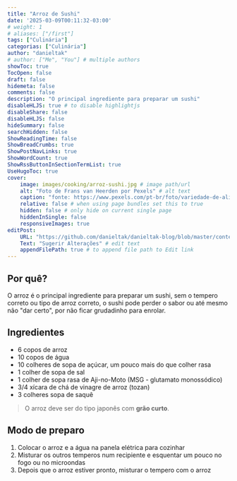 ```yaml
---
title: "Arroz de Sushi"
date: '2025-03-09T00:11:32-03:00'
# weight: 1
# aliases: ["/first"]
tags: ["Culinária"]
categorias: ["Culinária"]
author: "danieltak"
# author: ["Me", "You"] # multiple authors
showToc: true
TocOpen: false
draft: false
hidemeta: false
comments: false
description: "O principal ingrediente para preparar um sushi"
disableHLJS: true # to disable highlightjs
disableShare: false
disableHLJS: false
hideSummary: false
searchHidden: false
ShowReadingTime: false
ShowBreadCrumbs: true
ShowPostNavLinks: true
ShowWordCount: true
ShowRssButtonInSectionTermList: true
UseHugoToc: true
cover:
    image: images/cooking/arroz-sushi.jpg # image path/url
    alt: "Foto de Frans van Heerden por Pexels" # alt text
    caption: "fonte: https://www.pexels.com/pt-br/foto/variedade-de-alimentos-com-pauzinhos-670702/" # display caption under cover
    relative: false # when using page bundles set this to true
    hidden: false # only hide on current single page
    hiddenInSingle: false
    responsiveImages: true
editPost:
    URL: "https://github.com/danieltak/danieltak-blog/blob/master/content"
    Text: "Sugerir Alterações" # edit text
    appendFilePath: true # to append file path to Edit link
---
```


## Por quê?

O arroz é o principal ingrediente para preparar um sushi, sem o tempero correto ou tipo de arroz correto, o sushi pode perder o sabor ou até mesmo não "dar certo", por não ficar grudadinho para enrolar.

## Ingredientes

- 6 copos de arroz
- 10 copos de água
- 10 colheres de sopa de açúcar, um pouco mais do que colher rasa
- 1 colher de sopa de sal
- 1 colher de sopa rasa de Aji-no-Moto (MSG - glutamato monossódico)
- 3/4 xícara de chá de vinagre de arroz (tozan)
- 3 colheres sopa de saquê

> O arroz deve ser do tipo japonês com **grão curto**.

## Modo de preparo

1. Colocar o arroz e a água na panela elétrica para cozinhar
2. Misturar os outros temperos num recipiente e esquentar um pouco no fogo ou no microondas
3. Depois que o arroz estiver pronto, misturar o tempero com o arroz
